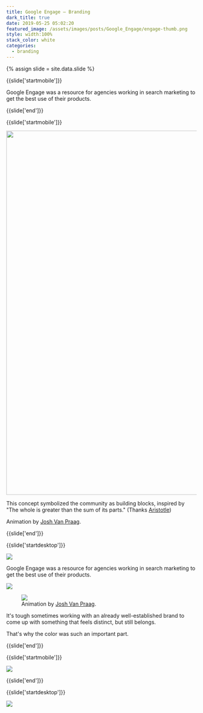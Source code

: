 ```yaml
---
title: Google Engage — Branding
dark_title: true
date: 2019-05-25 05:02:20
featured_image: /assets/images/posts/Google_Engage/engage-thumb.png
style: width:100%
stack_color: white
categories:
  - branding
---
```


{% assign slide = site.data.slide %}

{{slide['startmobile']}}

Google Engage was a resource for agencies working in search marketing to get the best use of their products.

{{slide['end']}}

{{slide['startmobile']}}

<div><img src='{{ site.url }}/assets/images/posts/Google_Engage/engage-1.gif' style='width:100vw'></div>

This concept symbolized the community as building blocks, inspired by "The whole is greater than the sum of its parts." (Thanks <a href='https://www.goodreads.com/quotes/20103-the-whole-is-greater-than-the-sum-of-its-parts'>Aristotle</a>)

Animation by <a href="https://www.joshvanpraag.com/" target="_blank">Josh Van Praag</a>.

{{slide['end']}}

{{slide['startdesktop']}}

<div><img class='full-width' src='{{ site.url }}/assets/images/posts/Google_Engage/engage-1@2x.png' srcset='{{ site.url }}/assets/images/posts/Google_Engage/engage-1.png 1024w, {{ site.url }}/assets/images/posts/Google_Engage/engage-1@2x.png 2048w, {{ site.url }}/assets/images/posts/Google_Engage/engage-1@3x.png 3072w'></div>

Google Engage was a resource for agencies working in search marketing to get the best use of their products.

<div class='row'>

<div><img src='{{ site.url }}/assets/images/posts/Google_Engage/engage-2@2x.png' srcset='{{ site.url }}/assets/images/posts/Google_Engage/engage-2.png 314w, {{ site.url }}/assets/images/posts/Google_Engage/engage-2@2x.png 628w, {{ site.url }}/assets/images/posts/Google_Engage/engage-2@3x.png 942w'></div><!--

--><div><img src='{{ site.url }}/assets/images/posts/Google_Engage/engage-3@2x.png' srcset='{{ site.url }}/assets/images/posts/Google_Engage/engage-3.png 474w, {{ site.url }}/assets/images/posts/Google_Engage/engage-3@2x.png 948w, {{ site.url }}/assets/images/posts/Google_Engage/engage-3@3x.png 1422w'></div>

</div>

This concept symbolized the community as building blocks, inspired by "The whole is greater than the sum of its parts." (Thanks <a href='https://www.goodreads.com/quotes/20103-the-whole-is-greater-than-the-sum-of-its-parts'>Aristotle</a>)

{{slide['end']}}

{{slide['startmobile']}}

It's tough sometimes working with an already well-established brand to come up with something that feels distinct, but still belongs.

That's why the color was such an important part.

{{slide['end']}}

{{slide['startmobile']}}

<div><img class='full-height' src='{{ site.url }}/assets/images/posts/Google_Engage/engage-4-mobile@2x.jpg' /></div>

<p class='bg-dark'></p>

{{slide['end']}}

{{slide['startmobile']}}

<div><img class='full-height' src='{{ site.url }}/assets/images/posts/Google_Engage/engage-5-mobile@2x.jpg' /></div>

<p class='bg-dark'>The parts of the logo could be used to construct icons and inspire page compositions.</p>

{{slide['end']}}

{{slide['startdesktop']}}

<!---

<div><img src='{{ site.url }}/assets/images/posts/Google_Engage/engage-4.png' srcset='{{ site.url }}/assets/images/posts/Google_Engage/engage-4.png 634w, {{ site.url }}/assets/images/posts/Google_Engage/engage-4@2x.png 1268w, {{ site.url }}/assets/images/posts/Google_Engage/engage-4@3x.png 1902w'></div>

The gif below replaces above .png

-->

<figure>
  <div>
    <img src='{{ site.url }}/assets/images/posts/Google_Engage/engage-1.gif'>
    <figcaption>Animation by <a href="https://www.joshvanpraag.com/" target="_blank">Josh Van Praag</a>.</figcaption>
  </div>
</figure>

It's tough sometimes working with an already well-established brand to come up with something that feels distinct, but still belongs.

That's why the color was such an important part.

{{slide['end']}}

{{slide['startmobile']}}

<div><img class='full-height' src='{{ site.url }}/assets/images/posts/Google_Engage/engage-6-mobile@2x.png' /></div>

<p class='bg-dark'></p>

{{slide['end']}}

{{slide['startdesktop']}}

<div class='row'>

<div><img src='{{ site.url }}/assets/images/posts/Google_Engage/engage-5@2x.png' srcset='{{ site.url }}/assets/images/posts/Google_Engage/engage-5.png 554w, {{ site.url }}/assets/images/posts/Google_Engage/engage-5@2x.png 1108w, {{ site.url }}/assets/images/posts/Google_Engage/engage-5@3x.png 1662w'></div><!--

--><div><img src='{{ site.url }}/assets/images/posts/Google_Engage/engage-6@2x.png' srcset='{{ site.url }}/assets/images/posts/Google_Engage/engage-6.png 234w, {{ site.url }}/assets/images/posts/Google_Engage/engage-6@2x.png 468w, {{ site.url }}/assets/images/posts/Google_Engage/engage-6@3x.png 702w'></div>

</div>

The parts of the logo could be used to construct icons and inspire page compositions.

{{slide['end']}}
